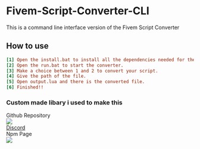 # Fivem-Script-Converter-CLI
This is a command line interface version of the Fivem Script Converter

## How to use
```ini
[1] Open the install.bat to install all the dependencies needed for the CLI.
[2] Open the run.bat to start the converter.
[3] Make a choice between 1 and 2 to convert your script.
[4] Give the path of the file.
[5] Open output.lua and there is the converted file.
[6] Finished!!
```

### Custom made libary i used to make this
Github Repository 
<br />
<a href="https://github.com/AmpedScripts/Fivem-Script-Converter" target="blank"><img src="https://img.shields.io/badge/GitHub-100000?style=for-the-badge&logo=github&logoColor=white"/>
<br />
[Discord](https://discord.com/users/670792646494650408)
<br />
Npm Page
<br />
<a href="https://www.npmjs.com/package/fivem-script-converter" target="blank"><img src="https://img.shields.io/badge/Npm-100000?style=for-the-badge&logo=npm&logoColor=white"/>

